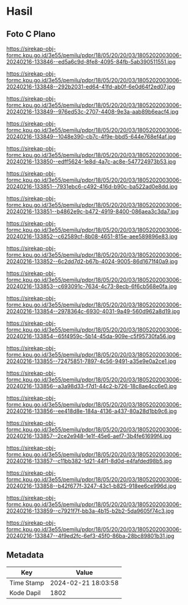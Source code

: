 # Hasil

## Foto C Plano

https://sirekap-obj-formc.kpu.go.id/3e55/pemilu/pdpr/18/05/20/20/03/1805202003006-20240216-133846--ed5a6c9d-8fe8-4095-84fb-5ab390511551.jpg

https://sirekap-obj-formc.kpu.go.id/3e55/pemilu/pdpr/18/05/20/20/03/1805202003006-20240216-133848--292b2031-ed64-41fd-ab0f-6e0d64f2ed07.jpg

https://sirekap-obj-formc.kpu.go.id/3e55/pemilu/pdpr/18/05/20/20/03/1805202003006-20240216-133849--976ed53c-2707-4408-9e3a-aab89b6eacf4.jpg

https://sirekap-obj-formc.kpu.go.id/3e55/pemilu/pdpr/18/05/20/20/03/1805202003006-20240216-133849--1048e390-cb7c-4f9e-bbd5-644e768ef4af.jpg

https://sirekap-obj-formc.kpu.go.id/3e55/pemilu/pdpr/18/05/20/20/03/1805202003006-20240216-133850--edff5624-1e8d-4a7c-ac8e-547724973b53.jpg

https://sirekap-obj-formc.kpu.go.id/3e55/pemilu/pdpr/18/05/20/20/03/1805202003006-20240216-133851--7931ebc6-c492-416d-b90c-ba522ad0e8dd.jpg

https://sirekap-obj-formc.kpu.go.id/3e55/pemilu/pdpr/18/05/20/20/03/1805202003006-20240216-133851--b4862e9c-b472-4919-8400-086aea3c3da7.jpg

https://sirekap-obj-formc.kpu.go.id/3e55/pemilu/pdpr/18/05/20/20/03/1805202003006-20240216-133852--c62589cf-8b08-4651-815e-aee589896e83.jpg

https://sirekap-obj-formc.kpu.go.id/3e55/pemilu/pdpr/18/05/20/20/03/1805202003006-20240216-133852--6c2dd7d2-b67b-4024-9005-86d1671f40a9.jpg

https://sirekap-obj-formc.kpu.go.id/3e55/pemilu/pdpr/18/05/20/20/03/1805202003006-20240216-133853--c693091c-7634-4c73-8ecb-6f6cb568e0fa.jpg

https://sirekap-obj-formc.kpu.go.id/3e55/pemilu/pdpr/18/05/20/20/03/1805202003006-20240216-133854--2978364c-6930-4031-9a49-560d962a8d19.jpg

https://sirekap-obj-formc.kpu.go.id/3e55/pemilu/pdpr/18/05/20/20/03/1805202003006-20240216-133854--65f4959c-5b14-45da-909e-c5f95730fa56.jpg

https://sirekap-obj-formc.kpu.go.id/3e55/pemilu/pdpr/18/05/20/20/03/1805202003006-20240216-133855--72475851-7897-4c56-9491-a35e9e0a2ce1.jpg

https://sirekap-obj-formc.kpu.go.id/3e55/pemilu/pdpr/18/05/20/20/03/1805202003006-20240216-133856--a3a98d33-f7d1-44c2-b726-18c8ae4cc6e0.jpg

https://sirekap-obj-formc.kpu.go.id/3e55/pemilu/pdpr/18/05/20/20/03/1805202003006-20240216-133856--ee418d8e-184a-4136-a437-80a28d1bb9c6.jpg

https://sirekap-obj-formc.kpu.go.id/3e55/pemilu/pdpr/18/05/20/20/03/1805202003006-20240216-133857--2ce2e948-1e1f-45e6-aef7-3b4fe61699f4.jpg

https://sirekap-obj-formc.kpu.go.id/3e55/pemilu/pdpr/18/05/20/20/03/1805202003006-20240216-133857--c11bb382-1d21-44f1-8d0d-e4fafded98b5.jpg

https://sirekap-obj-formc.kpu.go.id/3e55/pemilu/pdpr/18/05/20/20/03/1805202003006-20240216-133858--b42f677f-3247-43c1-b825-918ee6ce996d.jpg

https://sirekap-obj-formc.kpu.go.id/3e55/pemilu/pdpr/18/05/20/20/03/1805202003006-20240216-133859--c7921f7f-bb3a-4b15-b2b2-5da9605f74c3.jpg

https://sirekap-obj-formc.kpu.go.id/3e55/pemilu/pdpr/18/05/20/20/03/1805202003006-20240216-133847--4f9ed2fc-6ef3-45f0-86ba-28bc89801b31.jpg


## Metadata

| Key        | Value               |
| ---------- | ------------------- |
| Time Stamp | 2024-02-21 18:03:58 |
| Kode Dapil | 1802                |



